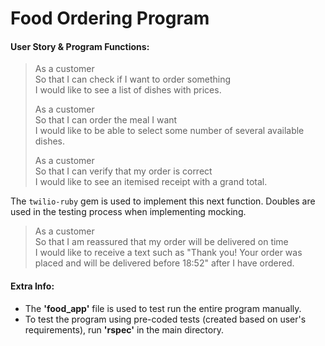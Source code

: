 # Food Ordering Program

#### User Story & Program Functions: 

> As a customer  
> So that I can check if I want to order something  
> I would like to see a list of dishes with prices.
> 
> As a customer  
> So that I can order the meal I want  
> I would like to be able to select some number of several available dishes.
> 
> As a customer  
> So that I can verify that my order is correct  
> I would like to see an itemised receipt with a grand total.

The `twilio-ruby` gem is used to implement this next function. Doubles are used in the 
testing process when implementing mocking.

> As a customer  
> So that I am reassured that my order will be delivered on time  
> I would like to receive a text such as "Thank you! Your order was placed and
> will be delivered before 18:52" after I have ordered.

#### Extra Info:

- The **'food_app'** file is used to test run the entire program manually.
- To test the program using pre-coded tests (created based on user's requirements), run **'rspec'** in the main directory.